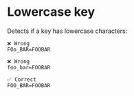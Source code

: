# Lowercase key

Detects if a key has lowercase characters:

```env
❌ Wrong
FOo_BAR=FOOBAR

❌ Wrong
foo_bar=FOOBAR

✅ Correct
FOO_BAR=FOOBAR
```
